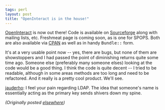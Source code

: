 ```yaml
---
tags: perl
layout: post
title: "OpenInteract is in the house!"
---
```




<p><a href="http://www.advogato.org/proj/OpenInteract/">OpenInteract</a> is now out
there! Code is available on <a
href="http://sourceforge.net/projects/openinteract/">Sourceforge</a>
along with mailing lists, etc. Freshmeat page is coming
soon, as is one for SPOPS. Both are also available via <a
href="http://search.cpan.org/">CPAN</a> as well as in handy
<tt>Bundle::</tt> form. 

<p>It's at a very usable point now -- yes, there are bugs,
but none of them are showstoppers and I had passed the point
of diminishing returns quite some time ago. Someone else
(preferably many someone elses) looking at the code would be
a good thing. I think the code is quite decent -- I tried to
be readable, although in some areas methods are too long and
need to be refactored. And it really is a pretty cool
product. We'll see.

<p><a href="http://www.advogato.org/person/jauderho/">jauderho</a>: I feel your pain regarding
LDAP. The idea that someone's name is essentially acting as
the primary key sends shivers down my spine.

<p><em>(Originally posted <a href="http://www.advogato.org/person/cwinters/diary.html?start=38">elsewhere</a>)</em></p>


